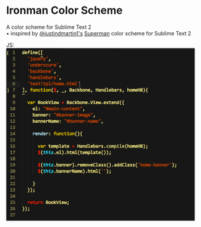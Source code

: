 Ironman Color Scheme
==============
A color scheme for Sublime Text 2
<br/>
&bull; inspired by <a href="https://github.com/justindmartin1">@justindmartin1's</a> <a href="https://github.com/justindmartin1/superman-color-scheme">Superman</a> color scheme for Sublime Text 2




JS: 
![alt text](https://github.com/firerishi/ironman-color-scheme/blob/master/screenshots/ironman_js.png "Logo Title Text 1")
